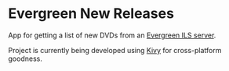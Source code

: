 # Evergreen New Releases

App for getting a list of new DVDs from an [Evergreen ILS server](https://evergreen-ils.org/). 

Project is currently being developed using [Kivy](https://kivy.org) for cross-platform goodness.
